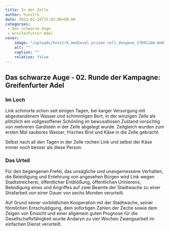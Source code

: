 ```yaml
---
title: In der Zelle
author: hnsstrk
date: 2023-01-16T15:02:00+00:00
categories:
 - Das schwarze Auge
 - Greifenfurter Adel
cover:
    image: "/uploads/hnsstrk_medieval_prison_cell_dungeon_1f6911d4-8e07-430d-a903-7b225b53001f-768x512.png"
    alt: ""
    caption: ""
    relative: false
---
```


## Das schwarze Auge - 02. Runde der Kampagne: Greifenfurter Adel

### Im Loch

Link schmorte schon seit einigen Tagen, bei karger Versorgung mit abgestandenem Wasser und schimmligen Bort, in der winzigen Zelle als plötzlich ein vollgesoffener Schönling im bewusstlosen Zustand vorsichtig von mehreren Gardisten in der Zelle abgelegt wurde. Zeitgleich wurden zum ersten Mal sauberes Wasser, frisches Brot und Käse in die Zelle gebracht.

Selbst nach all den Tagen in der Zelle rochen Link und selbst der Käse immer noch besser als diese Person.

### Das Urteil

Für den begangenen Frefel, das unsägliche und unangemessene Verhalten, die Beleidigung und Entehrung von angesehen Bürgen wird Link wegen Stadtstreicherei, öffentlicher Entblößung, öffentlichen Urinierens, Beleidigung eines und Angriffes auf zwei Beamte der Stadtwache zu einer Strafarbeit von einer Dauer von sechs Monden verurteilt.

Auf Grund seiner vorbildlichen Kooperation mit der Stadtwache, seiner förmlichen Entschuldigung, dem sofortigen Zahlen der Zeche sowie dem Zeigen von Einsicht und einer allgemein guten Prognose für die Gesellschaftsfähigkeit wurde Andaryn zu vier Wochen Zwangsarbeit im einfachen Dienst verurteilt.